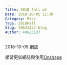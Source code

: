 ```yaml
---
Title: 2018 Fall w4
Date: 2018-10-05 11:30
Category: Misc
Tags: 2018Fall
Slug: 40623137-blog
Author: 40623137
---
```


2018-10-05 網誌

<!-- PELICAN_END_SUMMARY -->

學習更新網誌與使用[Onshape](https://www.onshape.com/)



